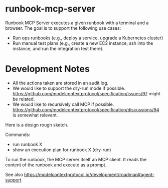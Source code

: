 # runbook-mcp-server

Runbook MCP Server executes a given runbook with a terminal and a browser. The goal is to support the following use cases:

- Run ops runbooks (e.g., deploy a service, upgrade a Kubernetes cluster)
- Run manual test plans (e.g., create a new EC2 instance, ssh into the instance, and run the integration test there).


# Development Notes

- All the actions taken are stored in an audit log.
- We would like to support the dry-run mode if possible. https://github.com/modelcontextprotocol/specification/issues/97 might be related.
- We would like to recursively call MCP if possible. https://github.com/modelcontextprotocol/specification/discussions/94 is somewhat relevant.

Here is a design rough sketch.

Commands:
- run runbook X
- show an execution plan for runbook X (dry-run)

To run the runbook, the MCP server itself an MCP client. It reads the content of the runbook and execute as a prompt. 

See also https://modelcontextprotocol.io/development/roadmap#agent-support 
